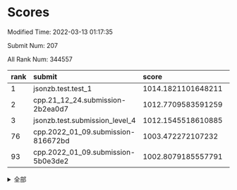 # Scores

Modified Time: 2022-03-13 01:17:35

Submit Num: 207

All Rank Num: 344557

| rank |               submit               |       score        |       sigma        | pk_num |
| :--- | :--------------------------------- | :----------------- | :----------------- | :----- |
| 1    | jsonzb.test.test_1                 | 1014.1821101648211 | 0.8265682412673163 | 6665   |
| 2    | cpp.21_12_24.submission-2b2ea0d7   | 1012.7709583591259 | 0.777436461486809  | 6655   |
| 3    | jsonzb.test.submission_level_4     | 1012.1545518610885 | 0.7785754158065848 | 6663   |
| 76   | cpp.2022_01_09.submission-816672bd | 1003.472272107232  | 0.7191884695786802 | 6656   |
| 93   | cpp.2022_01_09.submission-5b0e3de2 | 1002.8079185557791 | 0.7068406533724253 | 6654   |


<details>
<summary>全部</summary>

| rank |                 submit                 |       score        |       sigma        | pk_num |
| :--- | :------------------------------------- | :----------------- | :----------------- | :----- |
| 1    | jsonzb.test.test_1                     | 1014.1821101648211 | 0.8265682412673163 | 6665   |
| 2    | cpp.21_12_24.submission-2b2ea0d7       | 1012.7709583591259 | 0.777436461486809  | 6655   |
| 3    | jsonzb.test.submission_level_4         | 1012.1545518610885 | 0.7785754158065848 | 6663   |
| 4    | gobigger.level_3.submission_level_3_42 | 1012.0090854507556 | 0.7719203461531593 | 6657   |
| 5    | gobigger.level_3.submission_level_3_19 | 1011.2952559023315 | 0.8188048651212273 | 6663   |
| 6    | gobigger.level_3.submission_level_3_9  | 1011.2408437441192 | 0.7607226066257445 | 6657   |
| 7    | gobigger.level_3.submission_level_3_6  | 1011.1938017884036 | 0.7545833528105287 | 6659   |
| 8    | gobigger.level_3.submission_level_3_10 | 1011.1438785063464 | 0.7532859241490483 | 6659   |
| 9    | gobigger.level_3.submission_level_3_16 | 1011.0761926189421 | 0.7807643192853693 | 6654   |
| 10   | gobigger.level_3.submission_level_3_27 | 1010.9448058889967 | 0.7690831542982159 | 6659   |
| 11   | gobigger.level_3.submission_level_3_41 | 1010.870203988654  | 0.7594099180544723 | 6657   |
| 12   | gobigger.level_3.submission_level_3_4  | 1010.8404159409586 | 0.7622829701126957 | 6658   |
| 13   | gobigger.level_3.submission_level_3_21 | 1010.7768658270114 | 0.7791784810784407 | 6658   |
| 14   | gobigger.level_3.submission_level_3_30 | 1010.6744235692813 | 0.7702732690213856 | 6652   |
| 15   | gobigger.level_3.submission_level_3_20 | 1010.6032190966405 | 0.7608806148712074 | 6656   |
| 16   | gobigger.level_3.submission_level_3_2  | 1010.5503022542291 | 0.739455135579671  | 6661   |
| 17   | gobigger.level_3.submission_level_3_28 | 1010.4371430855701 | 0.7843215235766811 | 6660   |
| 18   | gobigger.level_3.submission_level_3_35 | 1010.3863844802429 | 0.7591730364399457 | 6653   |
| 19   | gobigger.level_3.submission_level_3_25 | 1010.369508447572  | 0.7630151857505616 | 6657   |
| 20   | gobigger.level_3.submission_level_3_24 | 1010.2551745332335 | 0.7592658299182221 | 6660   |
| 21   | gobigger.level_3.submission_level_3_26 | 1010.1831527125219 | 0.7540687415228907 | 6659   |
| 22   | gobigger.level_3.submission_level_3_5  | 1010.1573973206433 | 0.7876482765728676 | 6658   |
| 23   | gobigger.level_3.submission_level_3_22 | 1010.1117247061176 | 0.7558631115962131 | 6653   |
| 24   | gobigger.level_3.submission_level_3_23 | 1010.0672404521958 | 0.7628052260264813 | 6656   |
| 25   | gobigger.level_3.submission_level_3_0  | 1009.9714888823958 | 0.7680306026604051 | 6656   |
| 26   | gobigger.level_3.submission_level_3_15 | 1009.926335703532  | 0.7569802149593516 | 6661   |
| 27   | gobigger.level_3.submission_level_3_31 | 1009.9019356459612 | 0.7514609498241305 | 6662   |
| 28   | gobigger.level_3.submission_level_3_36 | 1009.8767729073944 | 0.7737350504314219 | 6660   |
| 29   | gobigger.level_3.submission_level_3_43 | 1009.8754742731974 | 0.7511806071043096 | 6658   |
| 30   | gobigger.level_3.submission_level_3_14 | 1009.8599098123375 | 0.7616805824192079 | 6659   |
| 31   | gobigger.level_3.submission_level_3_7  | 1009.8266736138801 | 0.7406204510963644 | 6652   |
| 32   | gobigger.level_3.submission_level_3_48 | 1009.8095407156143 | 0.7564858797333361 | 6653   |
| 33   | gobigger.level_3.submission_level_3_34 | 1009.7218806900627 | 0.7810117393070524 | 6660   |
| 34   | gobigger.level_3.submission_level_3_39 | 1009.6897122315715 | 0.7494346137211613 | 6656   |
| 35   | gobigger.level_3.submission_level_3_29 | 1009.6803004120771 | 0.7536556396267204 | 6651   |
| 36   | gobigger.level_3.submission_level_3_18 | 1009.6676731241504 | 0.7481923247937964 | 6662   |
| 37   | gobigger.level_3.submission_level_3_37 | 1009.6494654990862 | 0.7379244981057491 | 6661   |
| 38   | gobigger.level_3.submission_level_3_40 | 1009.6251339959571 | 0.7556234007016017 | 6657   |
| 39   | gobigger.level_3.submission_level_3_3  | 1009.5993639908365 | 0.7760083535465256 | 6655   |
| 40   | gobigger.level_3.submission_level_3_11 | 1009.5746349680961 | 0.7467280685602571 | 6660   |
| 41   | gobigger.level_3.submission_level_3_13 | 1009.5555517333995 | 0.756528581569738  | 6656   |
| 42   | gobigger.level_3.submission_level_3_12 | 1009.5204037641788 | 0.7446864414405745 | 6657   |
| 43   | gobigger.level_3.submission_level_3_45 | 1009.4334255631278 | 0.7442535037210135 | 6662   |
| 44   | gobigger.level_3.submission_level_3_47 | 1009.4264025321977 | 0.7512912783662772 | 6655   |
| 45   | gobigger.level_3.submission_level_3_8  | 1009.3433886277858 | 0.7465887484951906 | 6656   |
| 46   | gobigger.level_3.submission_level_3_1  | 1009.2521379129835 | 0.7516318436151039 | 6658   |
| 47   | gobigger.level_3.submission_level_3_44 | 1009.2213055701163 | 0.7475587258743783 | 6656   |
| 48   | gobigger.level_3.submission_level_3_33 | 1008.7443042434294 | 0.7366340170232355 | 6660   |
| 49   | gobigger.level_3.submission_level_3_32 | 1008.665928873215  | 0.7395254462333403 | 6662   |
| 50   | gobigger.level_3.submission_level_3_46 | 1008.6425558168017 | 0.7451901718844882 | 6656   |
| 51   | gobigger.level_3.submission_level_3_49 | 1008.447057598361  | 0.731428809666224  | 6656   |
| 52   | gobigger.level_3.submission_level_3_17 | 1008.3785992006731 | 0.7572163971935928 | 6662   |
| 53   | gobigger.level_3.submission_level_3_38 | 1008.0707509714354 | 0.7453540299628862 | 6661   |
| 54   | gobigger.level_1.submission_level_1_1  | 1004.8081992543182 | 0.7282145464635039 | 6656   |
| 55   | gobigger.level_1.submission_level_1_26 | 1004.415042621099  | 0.7235260010586269 | 6660   |
| 56   | gobigger.level_1.submission_level_1_12 | 1004.1934973220684 | 0.7219024444923847 | 6659   |
| 57   | gobigger.level_1.submission_level_1_34 | 1004.1265390052992 | 0.7167113743001956 | 6658   |
| 58   | gobigger.level_1.submission_level_1_36 | 1004.0544437504128 | 0.7142126145901121 | 6658   |
| 59   | gobigger.level_1.submission_level_1_48 | 1004.0467679988307 | 0.7263988097549642 | 6662   |
| 60   | gobigger.level_1.submission_level_1_7  | 1004.0421406162745 | 0.7190810939742612 | 6658   |
| 61   | gobigger.level_1.submission_level_1_6  | 1004.0314052179012 | 0.7290324397322934 | 6657   |
| 62   | gobigger.level_1.submission_level_1_18 | 1004.0299401342234 | 0.7226770428247539 | 6660   |
| 63   | gobigger.level_1.submission_level_1_40 | 1004.0240023494367 | 0.7178301933436272 | 6653   |
| 64   | gobigger.level_1.submission_level_1_0  | 1003.9614821026227 | 0.7216795279093717 | 6659   |
| 65   | gobigger.level_1.submission_level_1_38 | 1003.9349730238899 | 0.7122882607707435 | 6661   |
| 66   | gobigger.level_1.submission_level_1_29 | 1003.8458999836917 | 0.7159597826982366 | 6656   |
| 67   | gobigger.level_1.submission_level_1_21 | 1003.7631448213833 | 0.7206971826138262 | 6660   |
| 68   | gobigger.level_1.submission_level_1_13 | 1003.6920157781145 | 0.7160137811134085 | 6654   |
| 69   | gobigger.level_1.submission_level_1_11 | 1003.6802958099562 | 0.7128404946358304 | 6657   |
| 70   | gobigger.level_1.submission_level_1_46 | 1003.6752399579726 | 0.7213417774394839 | 6656   |
| 71   | gobigger.level_1.submission_level_1_42 | 1003.6554779932522 | 0.7186318033584879 | 6654   |
| 72   | gobigger.level_1.submission_level_1_32 | 1003.6305821883473 | 0.7276895641145547 | 6658   |
| 73   | gobigger.level_1.submission_level_1_49 | 1003.5930341678118 | 0.7123284063598818 | 6660   |
| 74   | gobigger.level_1.submission_level_1_45 | 1003.5719985307846 | 0.7190707210292474 | 6660   |
| 75   | gobigger.level_1.submission_level_1_14 | 1003.5309005758511 | 0.7153488213760753 | 6653   |
| 76   | cpp.2022_01_09.submission-816672bd     | 1003.472272107232  | 0.7191884695786802 | 6656   |
| 77   | gobigger.level_1.submission_level_1_30 | 1003.353679519904  | 0.7291783388855877 | 6661   |
| 78   | gobigger.level_1.submission_level_1_3  | 1003.3070552438222 | 0.7168682321500469 | 6659   |
| 79   | gobigger.level_1.submission_level_1_10 | 1003.238982708142  | 0.7119057784195089 | 6660   |
| 80   | gobigger.level_1.submission_level_1_2  | 1003.2302742499801 | 0.7240569352750407 | 6658   |
| 81   | gobigger.level_1.submission_level_1_43 | 1003.179752049613  | 0.7088769342605377 | 6660   |
| 82   | gobigger.level_1.submission_level_1_4  | 1003.1736455196618 | 0.721506686971716  | 6658   |
| 83   | gobigger.level_1.submission_level_1_44 | 1003.1652376401623 | 0.7216959534270999 | 6655   |
| 84   | gobigger.level_1.submission_level_1_19 | 1003.1569993465871 | 0.7110082074388109 | 6660   |
| 85   | gobigger.level_1.submission_level_1_17 | 1003.1471227682324 | 0.705971664318802  | 6653   |
| 86   | gobigger.level_1.submission_level_1_35 | 1003.1040397299846 | 0.7057719163259628 | 6656   |
| 87   | gobigger.level_1.submission_level_1_24 | 1002.9620836248378 | 0.716668550199873  | 6656   |
| 88   | gobigger.level_1.submission_level_1_39 | 1002.9551182061699 | 0.7178073288287727 | 6660   |
| 89   | gobigger.level_1.submission_level_1_27 | 1002.9038526435264 | 0.7165800294397683 | 6654   |
| 90   | gobigger.level_1.submission_level_1_9  | 1002.8548453255491 | 0.7070060231108786 | 6655   |
| 91   | gobigger.level_1.submission_level_1_37 | 1002.8541250403356 | 0.7213970362509735 | 6660   |
| 92   | gobigger.level_1.submission_level_1_8  | 1002.8266504204493 | 0.7173728192074482 | 6663   |
| 93   | cpp.2022_01_09.submission-5b0e3de2     | 1002.8079185557791 | 0.7068406533724253 | 6654   |
| 94   | gobigger.level_1.submission_level_1_22 | 1002.8036315275668 | 0.722714418758301  | 6659   |
| 95   | gobigger.level_1.submission_level_1_31 | 1002.7220372856051 | 0.7179525415931096 | 6656   |
| 96   | gobigger.level_1.submission_level_1_15 | 1002.6957975212538 | 0.7099923708377845 | 6657   |
| 97   | gobigger.level_1.submission_level_1_16 | 1002.6606640549796 | 0.7225530803792921 | 6654   |
| 98   | gobigger.level_1.submission_level_1_47 | 1002.6246249508946 | 0.7114370157451124 | 6660   |
| 99   | gobigger.level_1.submission_level_1_33 | 1002.4956312107438 | 0.7187281152717976 | 6659   |
| 100  | gobigger.level_1.submission_level_1_41 | 1002.4894104196403 | 0.7153544282252214 | 6657   |
| 101  | gobigger.level_1.submission_level_1_5  | 1002.4638307767154 | 0.7076321298966134 | 6658   |
| 102  | gobigger.level_1.submission_level_1_23 | 1002.3515810435986 | 0.7071726774985322 | 6659   |
| 103  | gobigger.level_1.submission_level_1_28 | 1002.3481852488181 | 0.7146570538250878 | 6657   |
| 104  | gobigger.level_1.submission_level_1_20 | 1001.9088660269468 | 0.7112453303341455 | 6656   |
| 105  | gobigger.level_1.submission_level_1_25 | 1001.6218348220347 | 0.7214545176630607 | 6660   |
| 106  | gobigger.random.submission_random_10   | 997.9853433259257  | 0.6965673112179291 | 6654   |
| 107  | gobigger.random.submission_random_11   | 997.5327997575607  | 0.699759176562204  | 6658   |
| 108  | gobigger.random.submission_random_32   | 997.3525646839685  | 0.6995421752825578 | 6661   |
| 109  | gobigger.random.submission_random_6    | 997.3300305246265  | 0.7136591471038606 | 6656   |
| 110  | gobigger.random.submission_random_35   | 997.1075075088947  | 0.712057254229762  | 6655   |
| 111  | gobigger.random.submission_random_47   | 996.9720118965214  | 0.7156640509151991 | 6657   |
| 112  | gobigger.random.submission_random_17   | 996.9256963326376  | 0.7048622366091569 | 6657   |
| 113  | gobigger.random.submission_random_25   | 996.7145462882555  | 0.7168654352393695 | 6658   |
| 114  | gobigger.random.submission_random_7    | 996.6708961569211  | 0.6982743875672658 | 6655   |
| 115  | gobigger.random.submission_random_30   | 996.6234780859735  | 0.7056339098631301 | 6665   |
| 116  | gobigger.random.submission_random_19   | 996.5686997001233  | 0.7013618493799714 | 6653   |
| 117  | gobigger.random.submission_random_3    | 996.5024755837686  | 0.7066837777400506 | 6660   |
| 118  | gobigger.random.submission_random_9    | 996.4200929997658  | 0.6981590956852417 | 6661   |
| 119  | gobigger.random.submission_random_44   | 996.3864698494145  | 0.7085234470386562 | 6660   |
| 120  | gobigger.random.submission_random_43   | 996.375861775229   | 0.7208323935267914 | 6657   |
| 121  | gobigger.random.submission_random_41   | 996.3644778341284  | 0.7148026456087925 | 6653   |
| 122  | gobigger.random.submission_random_15   | 996.3472629210228  | 0.7038704482683008 | 6661   |
| 123  | gobigger.random.submission_random_18   | 996.2882592214626  | 0.7123218190236292 | 6660   |
| 124  | gobigger.random.submission_random_46   | 996.237854659009   | 0.6986839127946753 | 6657   |
| 125  | gobigger.random.submission_random_49   | 996.2154725129818  | 0.7152539642154367 | 6666   |
| 126  | gobigger.random.submission_random_38   | 996.2062058540346  | 0.7062935871643474 | 6655   |
| 127  | gobigger.random.submission_random_45   | 996.1771701929064  | 0.7092955932775227 | 6658   |
| 128  | gobigger.random.submission_random_14   | 996.1392095829619  | 0.7090969901202414 | 6658   |
| 129  | gobigger.random.submission_random_2    | 996.075025643285   | 0.7108497523885404 | 6658   |
| 130  | gobigger.random.submission_random_16   | 996.0473834646033  | 0.7123656566747104 | 6649   |
| 131  | gobigger.random.submission_random_12   | 996.0368383208953  | 0.7044780799210806 | 6663   |
| 132  | gobigger.random.submission_random_29   | 996.0318247752363  | 0.7020232035714985 | 6658   |
| 133  | gobigger.random.submission_random_48   | 995.9695233020111  | 0.7205054445697436 | 6656   |
| 134  | gobigger.random.submission_random_24   | 995.9415782792604  | 0.7082921447879285 | 6660   |
| 135  | gobigger.random.submission_random_21   | 995.9257177558264  | 0.7093287320103794 | 6658   |
| 136  | gobigger.random.submission_random_27   | 995.9172391628653  | 0.7148086991580733 | 6661   |
| 137  | gobigger.random.submission_random_37   | 995.9152608577782  | 0.7078833893707527 | 6655   |
| 138  | gobigger.random.submission_random_20   | 995.8674108037785  | 0.6930781320262311 | 6661   |
| 139  | gobigger.random.submission_random_26   | 995.8336505337337  | 0.7097690520491086 | 6660   |
| 140  | gobigger.random.submission_random_36   | 995.6564882632297  | 0.7150092713063761 | 6656   |
| 141  | gobigger.random.submission_random_39   | 995.564411251888   | 0.711524713370596  | 6659   |
| 142  | gobigger.random.submission_random_34   | 995.5637721023178  | 0.7044415217871688 | 6658   |
| 143  | gobigger.random.submission_random_13   | 995.5586609426714  | 0.7173797838991629 | 6663   |
| 144  | gobigger.random.submission_random_22   | 995.4066379624763  | 0.7028543893818581 | 6657   |
| 145  | gobigger.random.submission_random_31   | 995.3394472493877  | 0.7133349614619551 | 6656   |
| 146  | gobigger.random.submission_random_5    | 995.2411880897262  | 0.7075273248384313 | 6663   |
| 147  | gobigger.random.submission_random_40   | 995.2405707047104  | 0.7115201477831447 | 6665   |
| 148  | gobigger.random.submission_random_28   | 995.2235876131913  | 0.7176704967716755 | 6663   |
| 149  | gobigger.random.submission_random_4    | 995.1438057917159  | 0.7078293299941588 | 6662   |
| 150  | gobigger.random.submission_random_1    | 995.0583578830975  | 0.7149186044416338 | 6655   |
| 151  | gobigger.random.submission_random_42   | 995.0085531357479  | 0.7144978981125578 | 6654   |
| 152  | gobigger.random.submission_random_0    | 994.9733704834813  | 0.7246037405232832 | 6657   |
| 153  | gobigger.random.submission_random_33   | 994.9650639432726  | 0.7043845465183437 | 6652   |
| 154  | gobigger.random.submission_random_23   | 994.8142168686268  | 0.7310398994864546 | 6659   |
| 155  | gobigger.level_2.submission_level_2_8  | 994.6464294411177  | 0.734652433391011  | 6658   |
| 156  | gobigger.random.submission_random_8    | 994.5392420017768  | 0.7223212794376634 | 6660   |
| 157  | gobigger.level_2.submission_level_2_38 | 993.3660440918602  | 0.725242631974204  | 6657   |
| 158  | gobigger.level_2.submission_level_2_12 | 993.3218608415389  | 0.7281040285333358 | 6659   |
| 159  | gobigger.level_2.submission_level_2_33 | 993.3118376122943  | 0.730377863863564  | 6654   |
| 160  | gobigger.level_2.submission_level_2_10 | 993.2608026128058  | 0.7492533681457713 | 6661   |
| 161  | gobigger.level_2.submission_level_2_7  | 993.190568780866   | 0.7310470735138347 | 6661   |
| 162  | gobigger.level_2.submission_level_2_4  | 993.0057362732105  | 0.7419383575743498 | 6659   |
| 163  | gobigger.level_2.submission_level_2_31 | 992.9319885610531  | 0.7335347731931833 | 6660   |
| 164  | gobigger.level_2.submission_level_2_17 | 992.8447122423942  | 0.7227370793293354 | 6662   |
| 165  | gobigger.level_2.submission_level_2_6  | 992.708866110441   | 0.7312067014098117 | 6661   |
| 166  | gobigger.level_2.submission_level_2_18 | 992.6924495937509  | 0.7252695427787745 | 6661   |
| 167  | gobigger.level_2.submission_level_2_5  | 992.5650543212502  | 0.750569907233711  | 6659   |
| 168  | gobigger.level_2.submission_level_2_2  | 992.4896939745057  | 0.7530158799845876 | 6659   |
| 169  | gobigger.level_2.submission_level_2_30 | 992.4870286569559  | 0.7519697206323361 | 6663   |
| 170  | gobigger.level_2.submission_level_2_44 | 992.464702297258   | 0.7333650671089501 | 6658   |
| 171  | gobigger.level_2.submission_level_2_22 | 992.4274053222806  | 0.7446581259060729 | 6660   |
| 172  | gobigger.level_2.submission_level_2_0  | 992.3817726625983  | 0.7616067563059177 | 6657   |
| 173  | gobigger.level_2.submission_level_2_35 | 992.3359677976586  | 0.7595077477136649 | 6657   |
| 174  | gobigger.level_2.submission_level_2_32 | 992.3254853876336  | 0.7394181054909789 | 6657   |
| 175  | gobigger.level_2.submission_level_2_14 | 992.3252895518352  | 0.7441969111196297 | 6660   |
| 176  | gobigger.level_2.submission_level_2_23 | 992.2801574062496  | 0.7307755198574266 | 6658   |
| 177  | gobigger.level_2.submission_level_2_48 | 992.2700806384936  | 0.7481834484562264 | 6661   |
| 178  | gobigger.level_2.submission_level_2_9  | 992.2454385973132  | 0.7369005972591124 | 6659   |
| 179  | gobigger.level_2.submission_level_2_40 | 992.2072214782569  | 0.7343605039388929 | 6652   |
| 180  | gobigger.level_2.submission_level_2_49 | 992.0511480959409  | 0.7481705913820856 | 6657   |
| 181  | gobigger.level_2.submission_level_2_39 | 992.0352261403684  | 0.7546276026628622 | 6660   |
| 182  | gobigger.level_2.submission_level_2_3  | 992.0328034929838  | 0.7579090456512726 | 6660   |
| 183  | gobigger.level_2.submission_level_2_29 | 992.0283897637337  | 0.7391426506715767 | 6663   |
| 184  | gobigger.level_2.submission_level_2_41 | 991.9165522119345  | 0.7470258959399536 | 6661   |
| 185  | gobigger.level_2.submission_level_2_42 | 991.8973685057442  | 0.742216447167331  | 6658   |
| 186  | gobigger.level_2.submission_level_2_15 | 991.8645377882247  | 0.7460974263796071 | 6660   |
| 187  | gobigger.level_2.submission_level_2_47 | 991.8425131624346  | 0.7564770521909953 | 6658   |
| 188  | gobigger.level_2.submission_level_2_27 | 991.8039148545414  | 0.7343124431877909 | 6655   |
| 189  | gobigger.level_2.submission_level_2_46 | 991.7667994142114  | 0.7454957798266773 | 6657   |
| 190  | gobigger.level_2.submission_level_2_34 | 991.7315694100413  | 0.7365867923037951 | 6659   |
| 191  | gobigger.level_2.submission_level_2_13 | 991.6701399336323  | 0.7612675714472278 | 6658   |
| 192  | gobigger.level_2.submission_level_2_1  | 991.6256260806645  | 0.7471508401646123 | 6656   |
| 193  | gobigger.level_2.submission_level_2_21 | 991.6253607983294  | 0.7330740737494815 | 6658   |
| 194  | gobigger.level_2.submission_level_2_25 | 991.609973047061   | 0.7378966492061445 | 6654   |
| 195  | gobigger.level_2.submission_level_2_20 | 991.6089746967032  | 0.7633247566558233 | 6656   |
| 196  | gobigger.level_2.submission_level_2_45 | 991.5744659967617  | 0.7731639876989962 | 6661   |
| 197  | gobigger.level_2.submission_level_2_24 | 991.5375699787724  | 0.7540643777016746 | 6656   |
| 198  | gobigger.level_2.submission_level_2_26 | 991.4867890210019  | 0.7503009965554732 | 6665   |
| 199  | gobigger.level_2.submission_level_2_43 | 991.479026004921   | 0.744220161283322  | 6659   |
| 200  | gobigger.level_2.submission_level_2_16 | 991.3878180603044  | 0.7631772030522851 | 6651   |
| 201  | gobigger.level_2.submission_level_2_28 | 991.2701162093358  | 0.7566743111383573 | 6657   |
| 202  | gobigger.level_2.submission_level_2_19 | 990.9672020166578  | 0.7703227703059945 | 6659   |
| 203  | gobigger.level_2.submission_level_2_36 | 990.7660257630097  | 0.7655147261435207 | 6661   |
| 204  | gobigger.level_2.submission_level_2_37 | 990.0808648229731  | 0.7758764645106341 | 6664   |
| 205  | gobigger.level_2.submission_level_2_11 | 989.9579530264816  | 0.7570704743936771 | 6661   |
| 206  | gobigger.none.submission_none_1        | 977.250223764567   | 1.335642989965603  | 6656   |
| 207  | gobigger.none.submission_none_0        | 976.5757598892151  | 1.4310298442335299 | 6657   |

</details>
